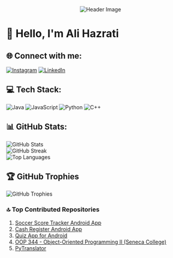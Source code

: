 <div align="center">
  <img src="https://github.com/alihazrati99/alihazrati99/raw/main/assets/header.gif" alt="Header Image">
</div>

# 👋 Hello, I'm Ali Hazrati

## 🌐 Connect with me:
[![Instagram](https://img.shields.io/badge/Instagram-%23E4405F.svg?logo=Instagram&logoColor=white)](https://instagram.com/alihazratee) [![LinkedIn](https://img.shields.io/badge/LinkedIn-%230077B5.svg?logo=linkedin&logoColor=white)](https://www.linkedin.com/in/alihazrati99)

## 💻 Tech Stack:
![Java](https://img.shields.io/badge/java-%23ED8B00.svg?style=for-the-badge&logo=java&logoColor=white)
![JavaScript](https://img.shields.io/badge/javascript-%23323330.svg?style=for-the-badge&logo=javascript&logoColor=%23F7DF1E)
![Python](https://img.shields.io/badge/python-3670A0?style=for-the-badge&logo=python&logoColor=ffdd54)
![C++](https://img.shields.io/badge/c++-%2300599C.svg?style=for-the-badge&logo=c%2B%2B&logoColor=white)

## 📊 GitHub Stats:
![GitHub Stats](https://github-readme-stats.vercel.app/api?username=alihazrati99&theme=dark&hide_border=false&include_all_commits=false&count_private=false)<br/>
![GitHub Streak](https://github-readme-streak-stats.herokuapp.com/?user=alihazrati99&theme=dark&hide_border=false)<br/>
![Top Languages](https://github-readme-stats.vercel.app/api/top-langs/?username=alihazrati99&theme=dark&hide_border=false&include_all_commits=false&count_private=false&layout=compact)

## 🏆 GitHub Trophies
![GitHub Trophies](https://github-profile-trophy.vercel.app/?username=alihazrati99&theme=tokyonight&no-frame=false&no-bg=false&margin-w=4)

### 🔝 Top Contributed Repositories

1. [Soccer Score Tracker Android App](https://github.com/Alihazrati99/soccer-score-tracker-app)
2. [Cash Register Android App](https://github.com/Alihazrati99/cash-register-app-android)
3. [Quiz App for Android](https://github.com/Alihazrati99/quiz-app-android)
4. [OOP 344 - Object-Oriented Programming II (Seneca College)](https://github.com/Alihazrati99/OOP344---Object-Oriented-Programming-II-Using-C-)
5. [PyTranslator](https://github.com/Alihazrati99/PyTranslator)

